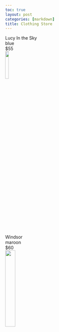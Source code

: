 ```yaml
---
toc: true
layout: post
categories: [markdown]
title: Clothing Store
---
```



<script>
// define a function to hold data for a dress
function Dress(brand, color, price, image) {
    this.brand = brand;
    this.color = color;
    this.price = price;
    this.image = image;

}


// define an HTML conversion "method" associated with dress
Dress.prototype._toHtml = function() {

  // HTML Style is build using inline structure


  // HTML Body of Table is build as a series of concatenations (+=)
  var body = "";
  // Heading for Array Columns
  body += "<tr>";
  body += "<th><mark>" + "brand" + "</mark></th>";
  body += "<th><mark>" + "color" + "</mark></th>";
  body += "<th><mark>" + "price" + "</mark></th>";
  body += "<th><mark>" + "image" + "</mark></th>";


var dresses = [ 
    new Dress("Lucy in the Sky", "blue", 55),
    new Dress("Windsor", "red", 55)
];

dress = new Dress(dresses);


for (const row of dress.Dress) {
    // td for each column
    const brand = document.getElementById("brand1");
    const color = document.getElementById("color1");
    const price = document.getElementById("price1");
    const price = document.getElementById("image1");

    const brand = document.getElementById("brand2");
    const color = document.getElementById("color2");
    const price = document.getElementById("price2");
    const price = document.getElementById("image2");
}

}

</script>

<div id = "brand1">Lucy In the Sky</div>
<div id = "color1">blue</div>
<div id = "price1">$55</div>
<img id = "image1" src="https://media.lucyinthesky.com/data/Dec20_1/800xAUTO/1V9A0954.JPG" style="width:15%"  coords="34,44,270,350">



<div id = "brand2">Windsor</div>
<div id = "color2">maroon</div>
<div id = "price2">$60</div>
<img id = "image2" src="https://media.lucyinthesky.com/data/Nov21_2/800xAUTO/1V9A2008.JPG" style="width:25%">


